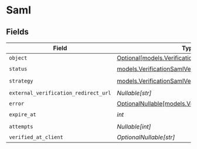 # Saml


## Fields

| Field                                                                                                  | Type                                                                                                   | Required                                                                                               | Description                                                                                            |
| ------------------------------------------------------------------------------------------------------ | ------------------------------------------------------------------------------------------------------ | ------------------------------------------------------------------------------------------------------ | ------------------------------------------------------------------------------------------------------ |
| `object`                                                                                               | [Optional[models.VerificationSamlVerificationObject]](../models/verificationsamlverificationobject.md) | :heavy_minus_sign:                                                                                     | N/A                                                                                                    |
| `status`                                                                                               | [models.VerificationSamlVerificationStatus](../models/verificationsamlverificationstatus.md)           | :heavy_check_mark:                                                                                     | N/A                                                                                                    |
| `strategy`                                                                                             | [models.VerificationSamlVerificationStrategy](../models/verificationsamlverificationstrategy.md)       | :heavy_check_mark:                                                                                     | N/A                                                                                                    |
| `external_verification_redirect_url`                                                                   | *Nullable[str]*                                                                                        | :heavy_check_mark:                                                                                     | N/A                                                                                                    |
| `error`                                                                                                | [OptionalNullable[models.VerificationError]](../models/verificationerror.md)                           | :heavy_minus_sign:                                                                                     | N/A                                                                                                    |
| `expire_at`                                                                                            | *int*                                                                                                  | :heavy_check_mark:                                                                                     | N/A                                                                                                    |
| `attempts`                                                                                             | *Nullable[int]*                                                                                        | :heavy_check_mark:                                                                                     | N/A                                                                                                    |
| `verified_at_client`                                                                                   | *OptionalNullable[str]*                                                                                | :heavy_minus_sign:                                                                                     | N/A                                                                                                    |